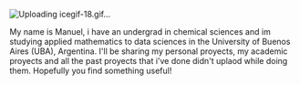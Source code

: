 

![Uploading icegif-18.gif…]()



My name is Manuel, i have an undergrad in chemical sciences and im studying applied mathematics to data sciences in the University of Buenos Aires (UBA), Argentina. 
I'll be sharing my personal proyects, my academic proyects and  all the past proyects that i've done didn't uplaod while doing them. Hopefully you find something useful! 

